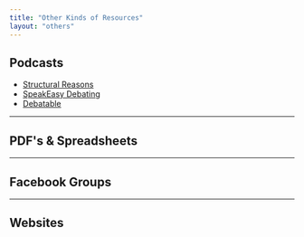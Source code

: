 ```yaml
---
title: "Other Kinds of Resources"
layout: "others"
---
```


## Podcasts
* [Structural Reasons](https://open.spotify.com/show/2IutOyR7Ztn8bSLmYVo5fD)
* [SpeakEasy Debating](https://open.spotify.com/show/2HSRPYXRtXhZyPMagP0qMx)
* [Debatable](https://open.spotify.com/show/075m0TXHPY0eEY3wCFSvv8)


---

## PDF's & Spreadsheets

---

## Facebook Groups

---

## Websites
